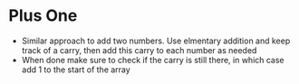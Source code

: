 # Plus One
* Similar approach to add two numbers. Use elmentary addition and keep track of a carry, then add this carry to each number as needed
* When done make sure to check if the carry is still there, in which case add 1 to the start of the array
